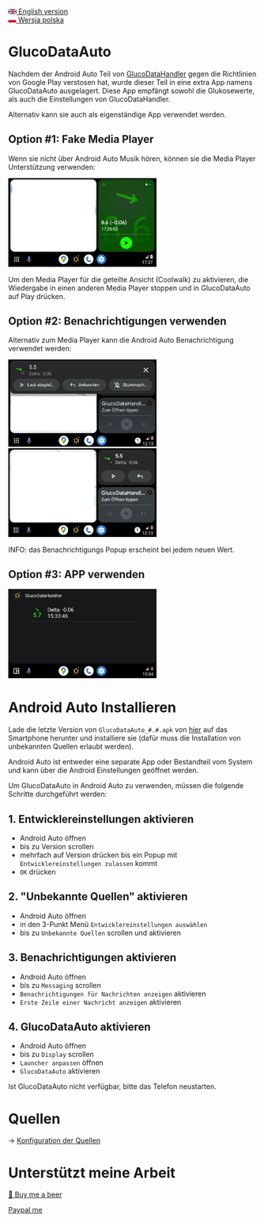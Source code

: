 [<img src='images/en.png' height=10> English version](README.md)  
[<img src='images/pl.png' height=10> Wersja polska](README_PL.md)

# GlucoDataAuto

Nachdem der Android Auto Teil von [GlucoDataHandler](https://github.com/pachi81/GlucoDataHandler/blob/master/README_DE.md) gegen die Richtlinien von Google Play verstosen hat, wurde dieser Teil in eine extra App namens GlucoDataAuto ausgelagert.
Diese App empfängt sowohl die Glukosewerte, als auch die Einstellungen von GlucoDataHandler.

Alternativ kann sie auch als eigenständige App verwendet werden.

## Option #1: Fake Media Player
Wenn sie nicht über Android Auto Musik hören, können sie die Media Player Unterstützung verwenden:

<img src='images/AA_media.png' width=300>

Um den Media Player für die geteilte Ansicht (Coolwalk) zu aktivieren, die Wiedergabe in einen anderen Media Player stoppen und in GlucoDataAuto auf Play drücken.

## Option #2: Benachrichtigungen verwenden

Alternativ zum Media Player kann die Android Auto Benachrichtigung verwendet werden:

<img src='images/AA_notification.png' width=300> <img src='images/AA_notification_view.png' width=300>

INFO: das Benachrichtigungs Popup erscheint bei jedem neuen Wert.

## Option #3: APP verwenden

<img src='images/AA_App.png' width=300>

# Android Auto Installieren

Lade die letzte Version von `GlucoDataAuto_#.#.apk` von [hier](https://github.com/pachi81/GlucoDataAuto/releases) auf das Smartphone herunter und installiere sie (dafür muss die Installation von unbekannten Quellen erlaubt werden).

Android Auto ist entweder eine separate App oder Bestandteil vom System und kann über die Android Einstellungen geöffnet werden.

Um GlucoDataAuto in Android Auto zu verwenden, müssen die folgende Schritte durchgeführt werden:

## 1. Entwicklereinstellungen aktivieren

- Android Auto öffnen
- bis zu Version scrollen
- mehrfach auf Version drücken bis ein Popup mit `Entwicklereinstellungen zulassen` kommt
- `OK` drücken

## 2. "Unbekannte Quellen" aktivieren

- Android Auto öffnen
- in den 3-Punkt Menü `Entwicklereinstellungen auswählen`
- bis zu `Unbekannte Quellen` scrollen und aktivieren

## 3. Benachrichtigungen aktivieren

- Android Auto öffnen
- bis zu `Messaging` scrollen
- `Benachrichtigungen für Nachrichten anzeigen` aktivieren
- `Erste Zeile einer Nachricht anzeigen` aktivieren

## 4. GlucoDataAuto aktivieren

- Android Auto öffnen
- bis zu `Display` scrollen
- `Launcher anpassen` öffnen
- `GlucoDataAuto` aktivieren

Ist GlucoDataAuto nicht verfügbar, bitte das Telefon neustarten.

# Quellen

-> [Konfiguration der Quellen](./SOURCES_DE.md)

# Unterstützt meine Arbeit
[🍺 Buy me a beer](https://www.buymeacoffee.com/pachi81)

[Paypal me](https://paypal.me/pachi81)
